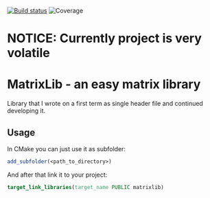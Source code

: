 [![Build status](https://github.com/Psyhich/matrixlib/actions/workflows/cmake.yml/badge.svg)](https://github.com/Psyhich/matrixlib/actions/workflows/cmake.yml)
![Coverage](https://img.shields.io/endpoint?url=https://gist.githubusercontent.com/Psyhich/b7156fe3db753fc241ad820cfe0a3566/raw/dev_badge.json)

# NOTICE: Currently project is very volatile 

# MatrixLib - an easy matrix library
Library that I wrote on a first term as single header file and continued developing it.

## Usage
In CMake you can just use it as subfolder:
```cmake
add_subfolder(<path_to_directory>)
```

And after that link it to your project:
```cmake
target_link_libraries(target_name PUBLIC matrixlib)
```
